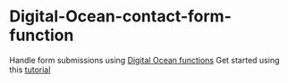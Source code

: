 # Digital-Ocean-contact-form-function
Handle form submissions using [Digital Ocean functions](https://docs.digitalocean.com/products/functions)
Get started using this [tutorial](https://www.eddymens.com/blog/how-to-build-a-serverless-contact-form-with-digital-ocean-functions)
